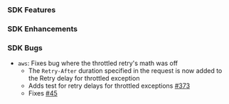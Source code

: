 ### SDK Features

### SDK Enhancements

### SDK Bugs
* `aws`: Fixes bug where the throttled retry's math was off 
    * The `Retry-After` duration specified in the request is now added to the Retry delay for throttled exception
    * Adds test for retry delays for throttled exceptions [#373](https://github.com/aws/aws-sdk-go/pull/373)
    * Fixes [#45](https://github.com/aws/aws-sdk-go/issues/45)

